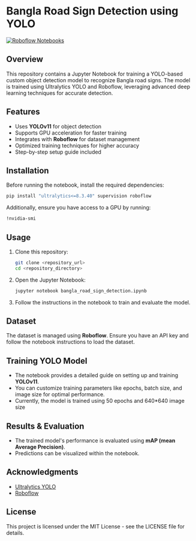# Bangla Road Sign Detection using YOLO

[![Roboflow Notebooks](https://media.roboflow.com/notebooks/template/bannertest2-2.png)](https://github.com/roboflow/notebooks)

## Overview

This repository contains a Jupyter Notebook for training a YOLO-based custom object detection model to recognize Bangla road signs. The model is trained using Ultralytics YOLO and Roboflow, leveraging advanced deep learning techniques for accurate detection.

## Features

- Uses **YOLOv11** for object detection
- Supports GPU acceleration for faster training
- Integrates with **Roboflow** for dataset management
- Optimized training techniques for higher accuracy
- Step-by-step setup guide included

## Installation

Before running the notebook, install the required dependencies:

```bash
pip install "ultralytics<=8.3.40" supervision roboflow
```

Additionally, ensure you have access to a GPU by running:

```bash
!nvidia-smi
```

## Usage

1. Clone this repository:
   ```bash
   git clone <repository_url>
   cd <repository_directory>
   ```
2. Open the Jupyter Notebook:
   ```bash
   jupyter notebook bangla_road_sign_detection.ipynb
   ```
3. Follow the instructions in the notebook to train and evaluate the model.

## Dataset

The dataset is managed using **Roboflow**. Ensure you have an API key and follow the notebook instructions to load the dataset.

## Training YOLO Model

- The notebook provides a detailed guide on setting up and training **YOLOv11**.
- You can customize training parameters like epochs, batch size, and image size for optimal performance.
- Currently, the model is trained using 50 epochs and 640*640 image size

## Results & Evaluation

- The trained model's performance is evaluated using **mAP (mean Average Precision)**.
- Predictions can be visualized within the notebook.

## Acknowledgments

- [Ultralytics YOLO](https://github.com/ultralytics/ultralytics)
- [Roboflow](https://roboflow.com/)

## License

This project is licensed under the MIT License - see the LICENSE file for details.

